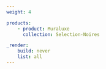 ```yaml
---
weight: 4

products:
    - product: Muraluxe
      collection: Selection-Noires

_render:
    build: never
    list: all
---
```

